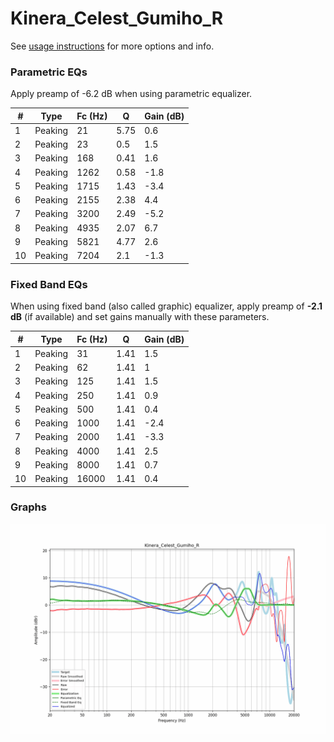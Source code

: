 # Kinera_Celest_Gumiho_R
See [usage instructions](https://github.com/jaakkopasanen/AutoEq#usage) for more options and info.

### Parametric EQs
Apply preamp of -6.2 dB when using parametric equalizer.

|   # | Type    |   Fc (Hz) |    Q |   Gain (dB) |
|-----|---------|-----------|------|-------------|
|   1 | Peaking |        21 | 5.75 |         0.6 |
|   2 | Peaking |        23 | 0.5  |         1.5 |
|   3 | Peaking |       168 | 0.41 |         1.6 |
|   4 | Peaking |      1262 | 0.58 |        -1.8 |
|   5 | Peaking |      1715 | 1.43 |        -3.4 |
|   6 | Peaking |      2155 | 2.38 |         4.4 |
|   7 | Peaking |      3200 | 2.49 |        -5.2 |
|   8 | Peaking |      4935 | 2.07 |         6.7 |
|   9 | Peaking |      5821 | 4.77 |         2.6 |
|  10 | Peaking |      7204 | 2.1  |        -1.3 |

### Fixed Band EQs
When using fixed band (also called graphic) equalizer, apply preamp of **-2.1 dB** (if available) and set gains manually with these parameters.

|   # | Type    |   Fc (Hz) |    Q |   Gain (dB) |
|-----|---------|-----------|------|-------------|
|   1 | Peaking |        31 | 1.41 |         1.5 |
|   2 | Peaking |        62 | 1.41 |         1   |
|   3 | Peaking |       125 | 1.41 |         1.5 |
|   4 | Peaking |       250 | 1.41 |         0.9 |
|   5 | Peaking |       500 | 1.41 |         0.4 |
|   6 | Peaking |      1000 | 1.41 |        -2.4 |
|   7 | Peaking |      2000 | 1.41 |        -3.3 |
|   8 | Peaking |      4000 | 1.41 |         2.5 |
|   9 | Peaking |      8000 | 1.41 |         0.7 |
|  10 | Peaking |     16000 | 1.41 |         0.4 |

### Graphs
![](./Kinera_Celest_Gumiho_R.png)
